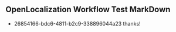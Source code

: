 ## OpenLocalization Workflow Test MarkDown
* 26854166-bdc6-4811-b2c9-338896044a23 thanks!

<!--HONumber=Aug16_HO3-->


